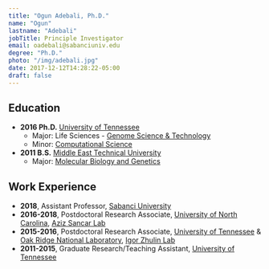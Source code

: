 ```yaml
---
title: "Ogun Adebali, Ph.D."
name: "Ogun"
lastname: "Adebali"
jobTitle: Principle Investigator
email: oadebali@sabanciuniv.edu
degree: "Ph.D."
photo: "/img/adebali.jpg"
date: 2017-12-12T14:28:22-05:00
draft: false
---
```


## Education
<!-- {{< textlink text="helloWorld!" link="hello.com" >}} -->

* **2016 Ph.D.** [University of Tennessee](http://utk.edu)
    * Major: Life Sciences - [Genome Science & Technology](http://gst.tennessee.edu)
    * Minor: [Computational Science](http://igmcs.utk.edu)
* **2011 B.S.** [Middle East Technical University](http://metu.edu.tr)
    * Major: [Molecular Biology and Genetics](http://bio.metu.edu.tr)

## Work Experience

* **2018**, Assistant Professor, [Sabanci University](http://sabanciuniv.edu)
* **2016-2018**, Postdoctoral Research Associate, [University of North Carolina](http://unc.edu), [Aziz Sancar Lab](http://sancarlab.unc.edu)
* **2015-2016**, Postdoctoral Research Associate, [University of Tennessee](http://utk.edu) & [Oak Ridge National Laboratory](http://ornl.gov), [Igor Zhulin Lab](http://zhulinlab.org)
* **2011-2015**, Graduate Research/Teaching Assistant, [University of Tennessee](http://utk.edu)